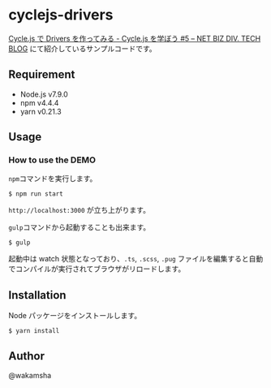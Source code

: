 # cyclejs-drivers

[Cycle.js で Drivers を作ってみる - Cycle.js を学ぼう #5 – NET BIZ DIV. TECH BLOG]( https://tech.recruit-mp.co.jp/front-end/post-12052/) にて紹介しているサンプルコードです。


## Requirement
- Node.js v7.9.0
- npm v4.4.4
- yarn v0.21.3

## Usage

### How to use the DEMO

`npm`コマンドを実行します。
```console
$ npm run start
```
`http://localhost:3000` が立ち上がります。

`gulp`コマンドから起動することも出来ます。
```console
$ gulp
```

起動中は watch 状態となっており、`.ts`, `.scss`, `.pug` ファイルを編集すると自動でコンパイルが実行されてブラウザがリロードします。

## Installation

Node パッケージをインストールします。

```console
$ yarn install
```


## Author

@wakamsha
